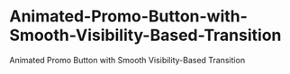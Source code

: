 # Animated-Promo-Button-with-Smooth-Visibility-Based-Transition
Animated Promo Button with Smooth Visibility-Based Transition
